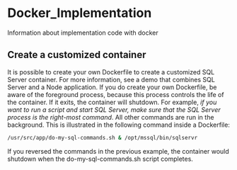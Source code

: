 # Docker_Implementation
Information about implementation code with docker

## Create a customized container
It is possible to create your own Dockerfile to create a customized SQL Server container. For more information, see a demo that combines SQL Server and a Node application. If you do create your own Dockerfile, be aware of the foreground process, because this process controls the life of the container. If it exits, the container will shutdown. For example, *if you want to run a script and start SQL Server, make sure that the SQL Server process is the right-most command*. All other commands are run in the background. This is illustrated in the following command inside a Dockerfile:

```bash
/usr/src/app/do-my-sql-commands.sh & /opt/mssql/bin/sqlservr
```

If you reversed the commands in the previous example, the container would shutdown when the do-my-sql-commands.sh script completes.
